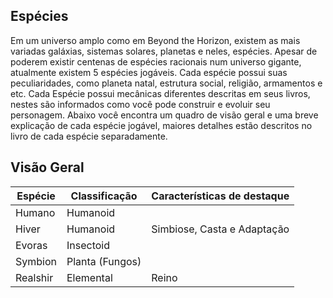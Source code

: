 ## Espécies
Em um universo amplo como em Beyond the Horizon, existem as mais variadas galáxias, sistemas solares, planetas e neles, espécies. Apesar de poderem existir centenas de espécies racionais num universo gigante, atualmente existem 5 espécies jogáveis. Cada espécie possui suas peculiaridades, como planeta natal, estrutura social, religião, armamentos e etc. Cada Espécie possui mecânicas diferentes descritas em seus livros, nestes são informados como você pode construir e evoluir seu personagem. Abaixo você encontra um quadro de visão geral e uma breve explicação de cada espécie jogável, maiores detalhes estão descritos no livro de cada espécie separadamente.

## Visão Geral


|Espécie|Classificação|Características de destaque|
|-------|-------------|---------------------------|
|Humano|Humanoid||A.N.E., Classes e Equipamentos|
|Hiver|Humanoid|Simbiose, Casta e Adaptação|
|Evoras|Insectoid||Evolução|
|Symbion|Planta (Fungos)||Simbiose, Arquétipos e Evolução|
|Realshir|Elemental|Reino|

